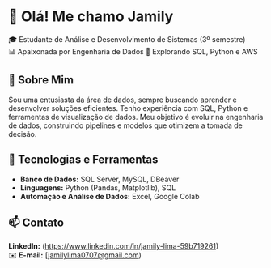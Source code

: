 # 👋 Olá! Me chamo Jamily

🎓 Estudante de Análise e Desenvolvimento de Sistemas (3º semestre)  
📊 Apaixonada por Engenharia de Dados 
🚀 Explorando SQL, Python e AWS 

## 🌟 Sobre Mim
Sou uma entusiasta da área de dados, sempre buscando aprender e desenvolver soluções eficientes. Tenho experiência com SQL, Python e ferramentas de visualização de dados. Meu objetivo é evoluir na engenharia de dados, construindo pipelines e modelos que otimizem a tomada de decisão.

## 🚀 Tecnologias e Ferramentas
- **Banco de Dados:** SQL Server, MySQL, DBeaver  
- **Linguagens:** Python (Pandas, Matplotlib), SQL  
- **Automação e Análise de Dados:** Excel, Google Colab  

## 📫 Contato
**LinkedIn:** (https://www.linkedin.com/in/jamily-lima-59b719261)  
✉️ **E-mail:** [jamilylima0707@gmail.com)  
